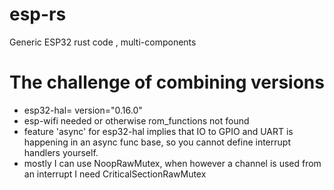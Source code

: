 # esp-rs
Generic ESP32 rust code , multi-components

# The challenge of combining versions 
- esp32-hal= version="0.16.0"
- esp-wifi needed or otherwise rom_functions not found
- feature 'async' for esp32-hal implies that IO to GPIO and UART is happening in an async func base, so you cannot define interrupt handlers yourself. 
- mostly I can use NoopRawMutex, when however a channel is used from an interrupt I need CriticalSectionRawMutex